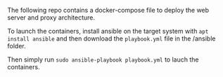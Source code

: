 The following repo contains a docker-compose file to deploy the web server and proxy architecture. 

To launch the containers, install ansible on the target system with `apt install ansible` and then download the `playbook.yml` file in the /ansible folder.

Then simply run `sudo ansible-playbook playbook.yml` to lauch the containers.
